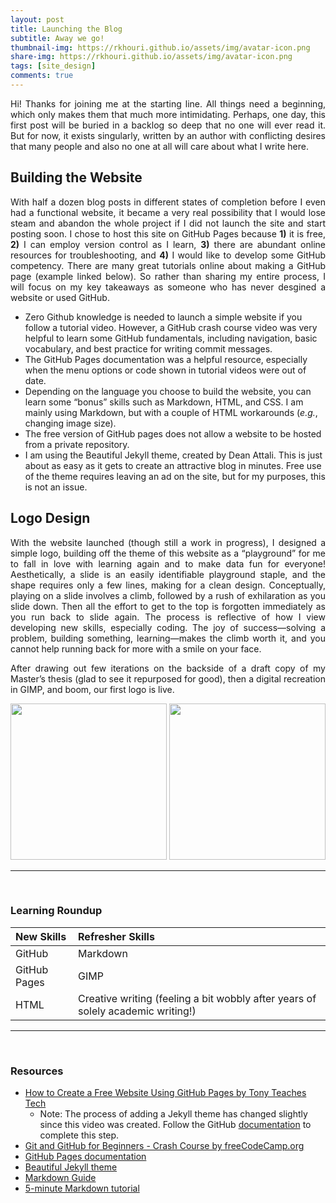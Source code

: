 ```yaml
---
layout: post
title: Launching the Blog
subtitle: Away we go!
thumbnail-img: https://rkhouri.github.io/assets/img/avatar-icon.png
share-img: https://rkhouri.github.io/assets/img/avatar-icon.png
tags: [site_design]
comments: true
---
```


<div align='justify'>Hi! Thanks for joining me at the starting line. All things need a beginning, which only makes them that much more intimidating. Perhaps, one day, this first post will be buried in a backlog so deep that no one will ever read it. But for now, it exists singularly, written by an author with conflicting desires that many people and also no one at all will care about what I write here.</div>

## Building the Website

<div align='justify'>With half a dozen blog posts in different states of completion before I even had a functional website, it became a very real possibility that I would lose steam and abandon the whole project if I did not launch the site and start posting soon. I chose to host this site on GitHub Pages because <b>1)</b> it is free, <b>2)</b> I can employ version control as I learn, <b>3)</b> there are abundant online resources for troubleshooting, and <b>4)</b> I would like to develop some GitHub competency. There are many great tutorials online about making a GitHub page (example linked below). So rather than sharing my entire process, I will focus on my key takeaways as someone who has never desgined a website or used GitHub.</div>

- Zero Github knowledge is needed to launch a simple website if you follow a tutorial video. However, a GitHub crash course video was very helpful to learn some GitHub fundamentals, including navigation, basic vocabulary, and best practice for writing commit messages.
- The GitHub Pages documentation was a helpful resource, especially when the menu options or code shown in tutorial videos were out of date.
- Depending on the language you choose to build the website, you can learn some “bonus” skills such as Markdown, HTML, and CSS. I am mainly using Markdown, but with a couple of HTML workarounds (_e.g._, changing image size).
- The free version of GitHub pages does not allow a website to be hosted from a private repository.
- I am using the Beautiful Jekyll theme, created by Dean Attali. This is just about as easy as it gets to create an attractive blog in minutes. Free use of the theme requires leaving an ad on the site, but for my purposes, this is not an issue.

## Logo Design

<div align='justify'>With the website launched (though still a work in progress), I designed a simple logo, building off the theme of this website as a “playground” for me to fall in love with learning again and to make data fun for everyone! Aesthetically, a slide is an easily identifiable playground staple, and the shape requires only a few lines, making for a clean design. Conceptually, playing on a slide involves a climb, followed by a rush of exhilaration as you slide down. Then all the effort to get to the top is forgotten immediately as you run back to slide again. The process is reflective of how I view developing new skills, especially coding. The joy of success—solving a problem, building something, learning—makes the climb worth it, and you cannot help running back for more with a smile on your face.

After drawing out few iterations on the backside of a draft copy of my Master’s thesis (glad to see it repurposed for good), then a digital recreation in GIMP, and boom, our first logo is live.</div>

<img src="https://rkhouri.github.io/assets/img/blog-post-1-img-1.jpg" height="250" />
<img src="https://rkhouri.github.io/assets/img/blog-post-1-img-2.png" height="250" />

---

<br>

### Learning Roundup

| New Skills   | Refresher Skills                                                                |
| :----------- | :------------------------------------------------------------------------------ |
| GitHub       | Markdown                                                                        |
| GitHub Pages | GIMP                                                                            |
| HTML         | Creative writing (feeling a bit wobbly after years of solely academic writing!) |

---

<br>

### Resources

- [How to Create a Free Website Using GitHub Pages by Tony Teaches Tech](https://www.youtube.com/watch?v=o5g-lUuFgpg)
  - Note: The process of adding a Jekyll theme has changed slightly since this video was created. Follow the GitHub [documentation](https://docs.github.com/en/pages/setting-up-a-github-pages-site-with-jekyll/adding-a-theme-to-your-github-pages-site-using-jekyll) to complete this step.
- [Git and GitHub for Beginners - Crash Course by freeCodeCamp.org](https://www.youtube.com/watch?v=RGOj5yH7evk)
- [GitHub Pages documentation](https://docs.github.com/en/pages)
- [Beautiful Jekyll theme](https://github.com/daattali/beautiful-jekyll)
- [Markdown Guide](https://www.markdownguide.org/)
- [5-minute Markdown tutorial](https://www.markdowntutorial.com/)
